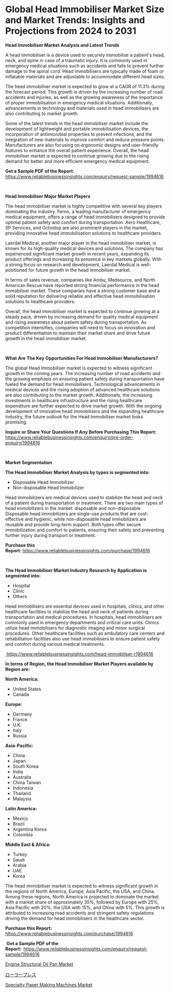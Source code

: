 <p><h1>Global Head Immobiliser Market Size and Market Trends: Insights and Projections from 2024 to 2031</h1></p><p><strong>Head Immobiliser Market Analysis and Latest Trends</strong></p>
<p><p>A head immobiliser is a device used to securely immobilise a patient's head, neck, and spine in case of a traumatic injury. It is commonly used in emergency medical situations such as accidents and falls to prevent further damage to the spinal cord. Head immobilisers are typically made of foam or inflatable materials and are adjustable to accommodate different head sizes.</p><p>The head immobiliser market is expected to grow at a CAGR of 11.3% during the forecast period. This growth is driven by the increasing number of road accidents and injuries, as well as the growing awareness of the importance of proper immobilisation in emergency medical situations. Additionally, advancements in technology and materials used in head immobilisers are also contributing to market growth.</p><p>Some of the latest trends in the head immobiliser market include the development of lightweight and portable immobilisation devices, the incorporation of antimicrobial properties to prevent infections, and the integration of new materials to improve comfort and reduce pressure points. Manufacturers are also focusing on ergonomic designs and user-friendly features to enhance the overall patient experience. Overall, the head immobiliser market is expected to continue growing due to the rising demand for better and more efficient emergency medical equipment.</p></p>
<p><strong>Get a Sample PDF of the Report:&nbsp;</strong> <a href="https://www.reliablebusinessinsights.com/enquiry/request-sample/1994616">https://www.reliablebusinessinsights.com/enquiry/request-sample/1994616</a></p>
<p>&nbsp;</p>
<p><strong>Head Immobiliser Major Market Players</strong></p>
<p><p>The head immobiliser market is highly competitive with several key players dominating the industry. Ferno, a leading manufacturer of emergency medical equipment, offers a range of head immobilisers designed to provide optimal patient safety and comfort during transportation. Aero Healthcare, SP Services, and Octostop are also prominent players in the market, providing innovative head immobilisation solutions to healthcare providers.</p><p>Laerdal Medical, another major player in the head immobiliser market, is known for its high-quality medical devices and solutions. The company has experienced significant market growth in recent years, expanding its product offerings and increasing its presence in key markets globally. With a strong focus on research and development, Laerdal Medical is well-positioned for future growth in the head immobiliser market.</p><p>In terms of sales revenue, companies like Ambu, Medsource, and North American Rescue have reported strong financial performance in the head immobiliser market. These companies have a strong customer base and a solid reputation for delivering reliable and effective head immobilisation solutions to healthcare providers.</p><p>Overall, the head immobiliser market is expected to continue growing at a steady pace, driven by increasing demand for quality medical equipment and rising awareness about patient safety during transportation. As competition intensifies, companies will need to focus on innovation and product differentiation to maintain their market share and drive future growth in the head immobiliser market.</p></p>
<p>&nbsp;</p>
<p><strong>What Are The Key Opportunities For Head Immobiliser Manufacturers?</strong></p>
<p><p>The global Head Immobiliser market is expected to witness significant growth in the coming years. The increasing number of road accidents and the growing emphasis on ensuring patient safety during transportation have fueled the demand for head immobilisers. Technological advancements in medical devices and the rising adoption of advanced healthcare solutions are also contributing to the market growth. Additionally, the increasing investments in healthcare infrastructure and the rising healthcare expenditure are further expected to drive market growth. With the ongoing development of innovative head immobilisers and the expanding healthcare industry, the future outlook for the Head Immobiliser market looks promising.</p></p>
<p><strong>Inquire or Share Your Questions If Any Before Purchasing This Report:</strong> <a href="https://www.reliablebusinessinsights.com/enquiry/pre-order-enquiry/1994616">https://www.reliablebusinessinsights.com/enquiry/pre-order-enquiry/1994616</a></p>
<p>&nbsp;</p>
<p><strong>Market Segmentation</strong></p>
<p><strong>The Head Immobiliser Market Analysis by types is segmented into:</strong></p>
<p><ul><li>Disposable Head Immobilizer</li><li>Non-disposable Head Immobilizer</li></ul></p>
<p><p>Head immobilizers are medical devices used to stabilize the head and neck of a patient during transportation or treatment. There are two main types of head immobilizers in the market: disposable and non-disposable. Disposable head immobilizers are single-use products that are cost-effective and hygienic, while non-disposable head immobilizers are reusable and provide long-term support. Both types offer secure immobilization and comfort to patients, ensuring their safety and preventing further injury during transport or treatment.</p></p>
<p><strong>Purchase this Report:&nbsp;</strong><a href="https://www.reliablebusinessinsights.com/purchase/1994616">https://www.reliablebusinessinsights.com/purchase/1994616</a></p>
<p>&nbsp;</p>
<p><strong>The Head Immobiliser Market Industry Research by Application is segmented into:</strong></p>
<p><ul><li>Hospital</li><li>Clinic</li><li>Others</li></ul></p>
<p><p>Head immobilisers are essential devices used in hospitals, clinics, and other healthcare facilities to stabilize the head and neck of patients during transportation and medical procedures. In hospitals, head immobilisers are commonly used in emergency departments and critical care units. Clinics utilize head immobilisers for diagnostic imaging and minor surgical procedures. Other healthcare facilities such as ambulatory care centers and rehabilitation facilities also use head immobilisers to ensure patient safety and comfort during various medical treatments.</p></p>
<p><a href="https://www.reliablebusinessinsights.com/head-immobiliser-r1994616">&nbsp;https://www.reliablebusinessinsights.com/head-immobiliser-r1994616</a></p>
<p><strong>In terms of Region, the Head Immobiliser Market Players available by Region are:</strong></p>
<p>
    <p> <strong> North America: </strong>
        <ul>
            <li>United States</li>
            <li>Canada</li>
        </ul>
        </p> 
    <p> <strong> Europe: </strong>
        <ul>
            <li>Germany</li>
            <li>France</li>
            <li>U.K.</li>
            <li>Italy</li>
            <li>Russia</li>
        </ul>
        </p> 
    <p> <strong> Asia-Pacific: </strong>
        <ul>
            <li>China</li>
            <li>Japan</li>
            <li>South Korea</li>
            <li>India</li>
            <li>Australia</li>
            <li>China Taiwan</li>
            <li>Indonesia</li>
            <li>Thailand</li>
            <li>Malaysia</li>
        </ul>
        </p> 
    <p> <strong> Latin America: </strong>
        <ul>
            <li>Mexico</li>
            <li>Brazil</li>
            <li>Argentina Korea</li>
            <li>Colombia</li>
        </ul>
        </p> 
    <p> <strong> Middle East & Africa: </strong>
        <ul>
            <li>Turkey</li>
            <li>Saudi</li>
            <li>Arabia</li>
            <li>UAE</li>
            <li>Korea</li>
        </ul>
    </p>
    </p>
<p><p>The head immobiliser market is expected to witness significant growth in the regions of North America, Europe, Asia Pacific, the USA, and China. Among these regions, North America is projected to dominate the market with a market share of approximately 35%, followed by Europe with 25%, Asia Pacific with 20%, the USA with 15%, and China with 5%. This growth is attributed to increasing road accidents and stringent safety regulations driving the demand for head immobilisers in the healthcare sector.</p></p>
<p><strong>Purchase this Report: </strong><a href="https://www.reliablebusinessinsights.com/purchase/1994616">https://www.reliablebusinessinsights.com/purchase/1994616</a></p>
<p>&nbsp;<strong>Get a Sample PDF of the Report:&nbsp;&nbsp;</strong><a href="https://www.reliablebusinessinsights.com/enquiry/request-sample/1994616">https://www.reliablebusinessinsights.com/enquiry/request-sample/1994616</a></p>
<p><strong></strong></p>
<p><p><a href="https://github.com/kaiserrayhan25/Market-Research-Report-List-1/blob/main/engine-structural-oil-pan-market.md">Engine Structural Oil Pan Market</a></p><p><a href="https://github.com/AylinBeier/Market-Research-Report-List-2/blob/main/5512283168388.md">ローラープレス</a></p><p><a href="https://github.com/sowravmitra0/Market-Research-Report-List-1/blob/main/specialty-paper-making-machines-market.md">Specialty Paper Making Machines Market</a></p></p>